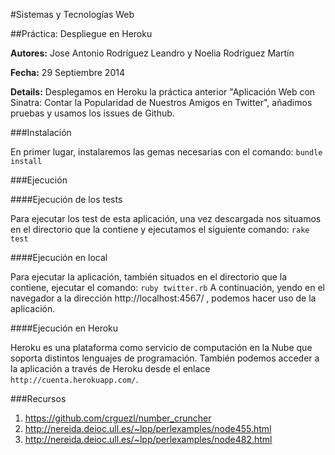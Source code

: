 #Sistemas y Tecnologías Web 

##Práctica: Despliegue en Heroku

**Autores:** Jose Antonio Rodríguez Leandro y Noelia Rodríguez Martín
			 
**Fecha:** 29 Septiembre 2014

**Details:** Desplegamos en Heroku la práctica anterior "Aplicación Web con Sinatra: Contar la Popularidad de Nuestros Amigos en Twitter", añadimos pruebas y usamos los issues de Github. 

###Instalación

En primer lugar, instalaremos las gemas necesarias con el comando:
`bundle install`

###Ejecución

####Ejecución de los tests

Para ejecutar los test de esta aplicación, una vez descargada nos situamos en el directorio que la contiene y ejecutamos el siguiente comando:
`rake test`

####Ejecución en local

Para ejecutar la aplicación, también situados en el directorio que la contiene, ejecutar el comando:
`ruby twitter.rb`
A continuación, yendo en el navegador a la dirección http://localhost:4567/ , podemos hacer uso de la aplicación.

####Ejecución en Heroku

Heroku es una plataforma como servicio de computación en la Nube que soporta distintos lenguajes de programación. También podemos acceder a la aplicación a través de Heroku desde el enlace `http://cuenta.herokuapp.com/`.

###Recursos

1. https://github.com/crguezl/number_cruncher
2. http://nereida.deioc.ull.es/~lpp/perlexamples/node455.html
3. http://nereida.deioc.ull.es/~lpp/perlexamples/node482.html


